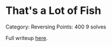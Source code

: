 # That's a Lot of Fish

Category: Reversing
Points: 400
9 solves

Full writeup [here](https://blog.perfect.blue/Lot-of-Fish-PlaidCTF-2020).
